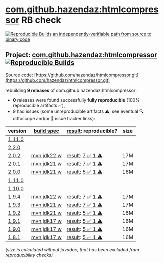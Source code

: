 [com.github.hazendaz:htmlcompressor](https://central.sonatype.com/artifact/com.github.hazendaz/htmlcompressor/versions) RB check
=======

[![Reproducible Builds](https://reproducible-builds.org/images/logos/rb.svg) an independently-verifiable path from source to binary code](https://reproducible-builds.org/)

## Project: [com.github.hazendaz:htmlcompressor](https://central.sonatype.com/artifact/com.github.hazendaz/htmlcompressor/versions) [![Reproducible Builds](https://img.shields.io/endpoint?url=https://raw.githubusercontent.com/jvm-repo-rebuild/reproducible-central/master/content/com/github/hazendaz/htmlcompressor/badge.json)](https://github.com/jvm-repo-rebuild/reproducible-central/blob/master/content/com/github/hazendaz/htmlcompressor/README.md)

Source code: [https://github.com/hazendaz/htmlcompressor.git](https://github.com/hazendaz/htmlcompressor.git)

rebuilding **9 releases** of com.github.hazendaz:htmlcompressor:
- **0** releases were found successfully **fully reproducible** (100% reproducible artifacts :white_check_mark:),
- 9 had issues (some unreproducible artifacts :warning:, see eventual :mag: diffoscope and/or :memo: issue tracker links):

| version | [build spec](/BUILDSPEC.md) | [result](https://reproducible-builds.org/docs/jvm/): reproducible? | size |
| -- | --------- | ------ | -- |
| [1.11.0](https://central.sonatype.com/artifact/com.github.hazendaz/htmlcompressor/1.11.0/pom) | | | |
| [2.2.0](https://central.sonatype.com/artifact/com.github.hazendaz/htmlcompressor/2.2.0/pom) | | | |
| [2.0.2](https://central.sonatype.com/artifact/com.github.hazendaz/htmlcompressor/2.0.2/pom) | [mvn jdk22 w](htmlcompressor-2.0.2.buildspec) | [result](htmlcompressor-2.0.2.buildinfo): [7 :white_check_mark:  1 :warning:](htmlcompressor-2.0.2.buildcompare) | 17M |
| [2.0.1](https://central.sonatype.com/artifact/com.github.hazendaz/htmlcompressor/2.0.1/pom) | [mvn jdk21 w](htmlcompressor-2.0.1.buildspec) | [result](htmlcompressor-2.0.1.buildinfo): [7 :white_check_mark:  1 :warning:](htmlcompressor-2.0.1.buildcompare) | 17M |
| [2.0.0](https://central.sonatype.com/artifact/com.github.hazendaz/htmlcompressor/2.0.0/pom) | [mvn jdk21 w](htmlcompressor-2.0.0.buildspec) | [result](htmlcompressor-2.0.0.buildinfo): [5 :white_check_mark:  1 :warning:](htmlcompressor-2.0.0.buildcompare) | 16M |
| [1.11.0](https://central.sonatype.com/artifact/com.github.hazendaz/htmlcompressor/1.11.0/pom) | | | |
| [1.10.0](https://central.sonatype.com/artifact/com.github.hazendaz/htmlcompressor/1.10.0/pom) | | | |
| [1.9.4](https://central.sonatype.com/artifact/com.github.hazendaz/htmlcompressor/1.9.4/pom) | [mvn jdk22 w](htmlcompressor-1.9.4.buildspec) | [result](htmlcompressor-1.9.4.buildinfo): [7 :white_check_mark:  1 :warning:](htmlcompressor-1.9.4.buildcompare) | 17M |
| [1.9.3](https://central.sonatype.com/artifact/com.github.hazendaz/htmlcompressor/1.9.3/pom) | [mvn jdk21 w](htmlcompressor-1.9.3.buildspec) | [result](htmlcompressor-1.9.3.buildinfo): [7 :white_check_mark:  1 :warning:](htmlcompressor-1.9.3.buildcompare) | 17M |
| [1.9.2](https://central.sonatype.com/artifact/com.github.hazendaz/htmlcompressor/1.9.2/pom) | [mvn jdk21 w](htmlcompressor-1.9.2.buildspec) | [result](htmlcompressor-1.9.2.buildinfo): [5 :white_check_mark:  1 :warning:](htmlcompressor-1.9.2.buildcompare) | 16M |
| [1.9.1](https://central.sonatype.com/artifact/com.github.hazendaz/htmlcompressor/1.9.1/pom) | [mvn jdk17 w](htmlcompressor-1.9.1.buildspec) | [result](htmlcompressor-1.9.1.buildinfo): [5 :white_check_mark:  1 :warning:](htmlcompressor-1.9.1.buildcompare) | 16M |
| [1.9.0](https://central.sonatype.com/artifact/com.github.hazendaz/htmlcompressor/1.9.0/pom) | [mvn jdk17 w](htmlcompressor-1.9.0.buildspec) | [result](htmlcompressor-1.9.0.buildinfo): [5 :white_check_mark:  1 :warning:](htmlcompressor-1.9.0.buildcompare) | 16M |
| [1.8.1](https://central.sonatype.com/artifact/com.github.hazendaz/htmlcompressor/1.8.1/pom) | [mvn jdk17 w](htmlcompressor-1.8.1.buildspec) | [result](htmlcompressor-1.8.1.buildinfo): [5 :white_check_mark:  1 :warning:](htmlcompressor-1.8.1.buildcompare) | 16M |

<i>(size is calculated without javadoc, that has been excluded from reproducibility checks)</i>
